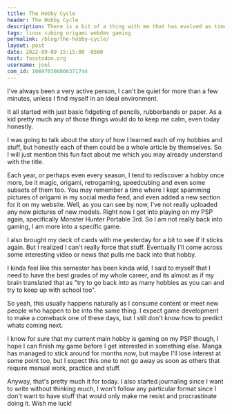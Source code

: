 ```yaml
---
title: The Hobby Cycle
header: The Hobby Cycle
description: There is a bit of a thing with me that has evolved as times goes on. I love learning new hobbies, but I also can't avoid rediscovering my love for old ones, but lately its been a little crazy and it looks like each day I am doing something different.
tags: linux cubing origami webdev gaming
permalink: /blog/the-hobby-cycle/
layout: post
date: 2022-09-09 15:15:00 -0500
host: fosstodon.org
username: joel
com_id: 108970300866371744
---
```


I've always been a very active person, I can't be quiet for more than a few minutes, unless I find myself in an ideal environment.

It all started with just basic fidgeting of pencils, rubberbands or paper. As a kid pretty much any of those things would do to keep me calm, even today honestly.

I was going to talk about the story of how I learned each of my hobbies and stuff, but honestly each of them could be a whole article by themselves. So I will just mention this fun fact about me which you may already understand with the title.

Each year, or perhaps even every season, I tend to rediscover a hobby once more, be it magic, origami, retrogaming, speedcubing and even some subsets of them too. You may remember a time where I kept spamming pictures of origami in my social media feed, and even added a new section for it on my website. Well, as you can see by now, I've not really uploaded any new pictures of new models. Right now I got into playing on my PSP again, specifically Monster Hunter Portable 3rd. So I am not really back into gaming, I am more into a specific game.

I also brought my deck of cards with me yesterday for a bit to see if it sticks again. But I realized I can't really force that stuff. Eventually I'll come across some interesting video or news that pulls me back into that hobby.

I kinda feel like this semester has been kinda wild, I said to myself that I need to have the best grades of my whole career, and its almost as if my brain translated that as "try to go back into as many hobbies as you can and try to keep up with school too".

So yeah, this usually happens naturally as I consume content or meet new people who happen to be into the same thing. I expect game development to make a comeback one of these days, but I still don't know how to predict whats coming next.

I know for sure that my current main hobby is gaming on my PSP though, I hope I can finish my game before I get interested in something else. Manga has managed to stick around for months now, but maybe I'll lose interest at some point too, but I expect this one to not go away as soon as others that require manual work, practice and stuff.

Anyway, that's pretty much it for today. I also started journaling since I want to write without thinking much, I won't follow any particular format since I don't want to have stuff that would only make me resist and procrastinate doing it. Wish me luck!




